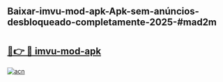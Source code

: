 ## Baixar-imvu-mod-apk-Apk-sem-anúncios-desbloqueado-completamente-2025-#mad2m

# <h2><a href="https://ainizakaria.my?title=imvu-mod-apk&ref=20M">🔗👉 🔴 imvu-mod-apk</a></h2>

[![acn](https://github.com/user-attachments/assets/0f9c940e-d8b0-45ae-aac7-cd30a18b3e1c)](https://ainizakaria.my?title=imvu-mod-apk&ref=20M)

